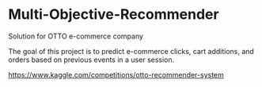# Multi-Objective-Recommender
Solution for OTTO e-commerce company

The goal of this project is to predict e-commerce clicks, cart additions, and orders based on previous events in a user session.

https://www.kaggle.com/competitions/otto-recommender-system
